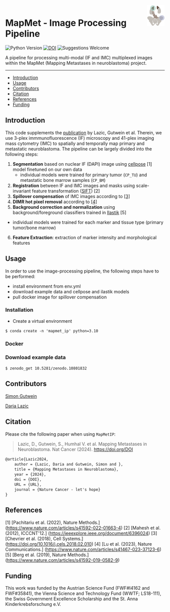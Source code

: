 <img src="https://github.com/TaschnerMandlGroup/MapMetIP/blob/main/docs/img/logo.png" align="right" alt="Logo" width="55" />

# MapMet - Image Processing Pipeline
[comment]: <> (repo-specific shields will work once the repo is online)
![Python Version](https://img.shields.io/badge/python-3.10.9-blue)
[![DOI](https://zenodo.org/badge/DOI/10.5281/zenodo.10801832.svg)](https://doi.org/10.5281/zenodo.10801832)
![Suggestions Welcome](https://img.shields.io/badge/suggestions-welcome-green)

A pipeline for processing multi-modal (IF and IMC) multiplexed images within the MapMet (Mapping Metastases in neuroblastoma) project. 

---

* [Introduction](#introduction)
* [Usage](#usage)
* [Contributors](#contributors)
* [Citation](#citation)
* [References](#references)
* [Funding](#funding)

## Introduction
This code supplements the [publication]() by Lazic, Gutwein et al. Therein, we use 3-plex immmunofluorescence (IF) microscopy and 41-plex imaging mass cytometry (IMC) to spatially and temporally map primary and metastatic neuroblastoma. The pipeline can be largely divided into the following steps:
1. **Segmentation** based on nuclear IF (DAPI) image using [cellpose](https://github.com/MouseLand/cellpose) [1] model finetuned on our own data
   - individual models were trained for primary tumor (`CP_TU`) and metastatic bone marrow samples (`CP_BM`)
2. **Registration** between IF and IMC images and masks using scale-invariant feature transformation ([SIFT](https://ieeexplore.ieee.org/document/6396024)) [2]
3. **Spillover compensation** of IMC images according to [[3]](https://github.com/BodenmillerGroup/cyTOFcompensation)
4. **DIMR hot pixel removal** according to [[4]](https://github.com/PENGLU-WashU/IMC_Denoise)
5. **Background correction and normalization** using background/foreground classifiers trained in [Ilastik](https://github.com/ilastik/ilastik/tree/main) [5]
  - individual models were trained for each marker and tissue type (primary tumor/bone marrow)
6. **Feature Extraction**: extraction of marker intensity and morphological features

## Usage

In order to use the image-processing pipeline, the following steps have to be performed:
- install environment from env.yml
- download example data and cellpose and ilastik models
- pull docker image for spillover compensation
  
### Installation
- Create a virtual environment
```
$ conda create -n 'mapmet_ip' python=3.10
```
### Docker

### Download example data
[comment]: <> (zenodo get has to be installed first)
```
$ zenodo_get 10.5281/zenodo.10801832
```
## Contributors

[Simon Gutwein](https://github.com/SimonBon/)

[Daria Lazic](https://github.com/LazDaria)

## Citation
Please cite the following paper when using `MapMetIP`:

>  Lazic, D., Gutwein, S., Humhal V. et al. Mapping Metastases in Neuroblastoma. Nat Cancer (2024). https://doi.org/DOI

    @article{Lazic2024,
        author = {Lazic, Daria and Gutwein, Simon and },
        title = {Mapping Metastases in Neuroblastoma},
        year = {2024},
        doi = {DOI},
        URL = {URL},
        journal = {Nature Cancer - let's hope}
    }

## References
[1] [Pachitariu et al. (2022), Nature Methods.] (https://www.nature.com/articles/s41592-022-01663-4)
[2] [Mahesh et al. (2012), ICCCNT'12.] (https://ieeexplore.ieee.org/document/6396024)
[3] [Chevrier et al. (2018), Cell Systems.] (https://doi.org/10.1016/j.cels.2018.02.010)
[4] [Lu et al. (2023), Nature Communications.] (https://www.nature.com/articles/s41467-023-37123-6)
[5] [Berg et al. (2019), Nature Methods.] (https://www.nature.com/articles/s41592-019-0582-9)

## Funding

This work was funded by the Austrian Science Fund (FWF#I4162 and FWF#35841), the Vienna Science and Technology Fund (WWTF; LS18-111), the Swiss Government Excellence Scholarship and the St. Anna Kinderkrebsforschung e.V.


